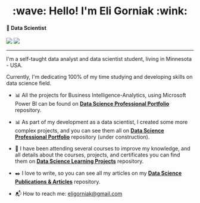 <h1 align="center">
  :wave: Hello! I'm Eli Gorniak :wink:
</h1>

#### :rocket: Data Scientist

<a href="https://medium.com/in-data-we-trust"><img src="https://img.shields.io/badge/medium-%2312100E.svg?&style=for-the-badge&logo=medium&logoColor=white" ></a>
<a href="https://www.linkedin.com/in/elianice-gorniak"><img src="https://img.shields.io/badge/linkedin-%230077B5.svg?&style=for-the-badge&logo=linkedin&logoColor=white" /><a/>

---
I'm a self-taught data analyst and data scientist student, living in Minnesota - USA.

Currently, I'm dedicating 100% of my time studying and developing skills on data science field.
  
- :bar_chart: All the projects for Business Intelligence-Analytics, using Microsoft Power BI can be found on [**Data Science Professional Portfolio**](https://github.com/EliGorniak/Data_Science_Professional_Portfolio) repository.

- :bar_chart: As part of my development as a data scientist, I created some more complex projects, and you can see them all on [**Data Science Professional Portfolio**](https://github.com/EliGorniak/Data_Science_Professional_Portfolio) repository (under construction).

- :rocket: I have been attending several courses to improve my knowledge, and all details about the courses, projects, and certificates you can find them on [**Data Science Learning Projects**](https://github.com/EliGorniak/Data_Science_Learning_Projects) repository.

- :black_nib: I love to write, so you can see all my articles on my [**Data Science Publications & Articles**](https://github.com/EliGorniak/Data_Science_Publications_Articles) repository.

- :mailbox_with_mail: How to reach me: eligorniak@gmail.com
